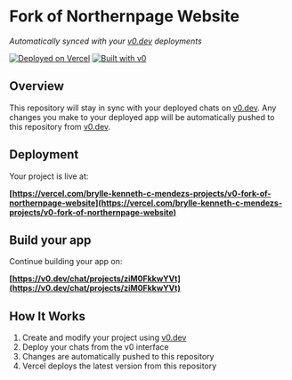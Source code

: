 # Fork of Northernpage Website

*Automatically synced with your [v0.dev](https://v0.dev) deployments*

[![Deployed on Vercel](https://img.shields.io/badge/Deployed%20on-Vercel-black?style=for-the-badge&logo=vercel)](https://vercel.com/brylle-kenneth-c-mendezs-projects/v0-fork-of-northernpage-website)
[![Built with v0](https://img.shields.io/badge/Built%20with-v0.dev-black?style=for-the-badge)](https://v0.dev/chat/projects/ziM0FkkwYVt)

## Overview

This repository will stay in sync with your deployed chats on [v0.dev](https://v0.dev).
Any changes you make to your deployed app will be automatically pushed to this repository from [v0.dev](https://v0.dev).

## Deployment

Your project is live at:

**[https://vercel.com/brylle-kenneth-c-mendezs-projects/v0-fork-of-northernpage-website](https://vercel.com/brylle-kenneth-c-mendezs-projects/v0-fork-of-northernpage-website)**

## Build your app

Continue building your app on:

**[https://v0.dev/chat/projects/ziM0FkkwYVt](https://v0.dev/chat/projects/ziM0FkkwYVt)**

## How It Works

1. Create and modify your project using [v0.dev](https://v0.dev)
2. Deploy your chats from the v0 interface
3. Changes are automatically pushed to this repository
4. Vercel deploys the latest version from this repository
